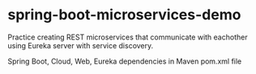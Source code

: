 # spring-boot-microservices-demo


Practice creating REST microservices that communicate with eachother using Eureka server with service discovery.

Spring Boot, Cloud, Web, Eureka dependencies in Maven pom.xml file
